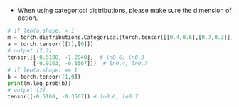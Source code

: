 - When using categorical distributions, please make sure the dimension of action.
```python
# if len(a.shape) > 1
m = torch.distributions.Categorical(torch.tensor([[0.4,0.6],[0.7,0.3]]))
a = torch.tensor([[1],[0]])
# output [2,2]
tensor([[-0.5108, -1.2040],  # ln0.6, ln0.3
        [-0.9163, -0.3567]])  # ln0.4, ln0.7
# if len(a.shape) == 1
b = torch.tensor([1,0])
print(m.log_prob(b))
# output [2]
tensor([-0.5108, -0.3567]) # ln0.6, ln0.7
```